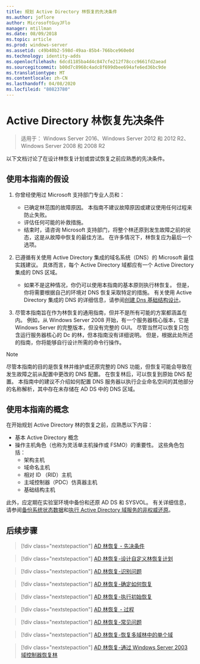 ```yaml
---
title: 规划 Active Directory 林恢复的先决条件
ms.author: joflore
author: MicrosoftGuyJFlo
manager: mtillman
ms.date: 08/09/2018
ms.topic: article
ms.prod: windows-server
ms.assetid: c49b40b2-598d-49aa-85b4-766bce960e0d
ms.technology: identity-adds
ms.openlocfilehash: 6dcd1185ba4d4c847cfe212f78ccc9661fd2aead
ms.sourcegitcommit: b00d7c8968c4adc8f699dbee694afe6ed36bc9de
ms.translationtype: MT
ms.contentlocale: zh-CN
ms.lasthandoff: 04/08/2020
ms.locfileid: "80823780"
---
```

# <a name="active-directory-forest-recovery-prerequisites"></a>Active Directory 林恢复先决条件

> 适用于： Windows Server 2016、Windows Server 2012 和 2012 R2、Windows Server 2008 和 2008 R2

以下文档讨论了在设计林恢复计划或尝试恢复之前应熟悉的先决条件。

## <a name="assumptions-for-using-this-guide"></a>使用本指南的假设

1. 你曾经使用过 Microsoft 支持部门专业人员和：
   - 已确定林范围的故障原因。 本指南不建议故障原因或建议使用任何过程来防止失败。
   - 评估任何可能的补救措施。  
   - 结束时，请咨询 Microsoft 支持部门，将整个林还原到发生故障之前的状态，这是从故障中恢复的最佳方法。 在许多情况下，林恢复应为最后一个选项。

1. 已遵循有关使用 Active Directory 集成的域名系统（DNS）的 Microsoft 最佳实践建议。 具体而言，每个 Active Directory 域都应有一个 Active Directory 集成的 DNS 区域。
   - 如果不是这种情况，你仍可以使用本指南的基本原则执行林恢复。 但是，你将需要根据自己的环境对 DNS 恢复采取特定的措施。 有关使用 Active Directory 集成的 DNS 的详细信息，请参阅[创建 Dns 基础结构设计](../../ad-ds/plan/Creating-a-DNS-Infrastructure-Design.md)。

1. 尽管本指南旨在作为林恢复的通用指南，但并不是所有可能的方案都涵盖在内。 例如，从 Windows Server 2008 开始，有一个服务器核心版本，它是 Windows Server 的完整版本，但没有完整的 GUI。 尽管当然可以恢复只包含运行服务器核心的 Dc 的林，但本指南没有详细说明。 但是，根据此处所述的指南，你将能够自行设计所需的命令行操作。  

> [!NOTE]
> 尽管本指南的目的是恢复林并维护或还原完整的 DNS 功能，但恢复可能会导致在发生故障之前从配置中更改的 DNS 配置。 在恢复林后，可以恢复到原始 DNS 配置。 本指南中的建议不介绍如何配置 DNS 服务器以执行企业命名空间的其他部分的名称解析，其中存在未存储在 AD DS 中的 DNS 区域。  

## <a name="concepts-for-using-this-guide"></a>使用本指南的概念

在开始规划 Active Directory 林的恢复之前，应熟悉以下内容：  
  
- 基本 Active Directory 概念  
- 操作主机角色（也称为灵活单主机操作或 FSMO）的重要性。 这些角色包括：  
  - 架构主机
  - 域命名主机
  - 相对 ID （RID）主机
  - 主域控制器（PDC）仿真器主机
  - 基础结构主机

此外，应定期在实验室环境中备份和还原 AD DS 和 SYSVOL。 有关详细信息，请参阅[备份系统状态数据](AD-Forest-Recovery-Procedures.md)和[执行 Active Directory 域服务的非权威还原](AD-Forest-Recovery-Procedures.md)。

## <a name="next-steps"></a>后续步骤

> [!div class="nextstepaction"]
> [AD 林恢复 - 先决条件](AD-Forest-Recovery-Prerequisties.md)

> [!div class="nextstepaction"]
> [AD 林恢复-设计自定义林恢复计划](AD-Forest-Recovery-Devising-a-Plan.md)

> [!div class="nextstepaction"]
> [AD 林恢复-识别问题](AD-Forest-Recovery-Identify-the-Problem.md)

> [!div class="nextstepaction"]
> [AD 林恢复-确定如何恢复](AD-Forest-Recovery-Determine-how-to-Recover.md)

> [!div class="nextstepaction"]
> [AD 林恢复-执行初始恢复](AD-Forest-Recovery-Perform-initial-recovery.md)

> [!div class="nextstepaction"]
> [AD 林恢复 - 过程](AD-Forest-Recovery-Procedures.md)

> [!div class="nextstepaction"]
> [AD 林恢复-常见问题](AD-Forest-Recovery-FAQ.md)

> [!div class="nextstepaction"]
> [AD 林恢复-恢复多域林中的单个域](AD-Forest-Recovery-Single-Domain-in-Multidomain-Recovery.md)

> [!div class="nextstepaction"]
> [AD 林恢复-通过 Windows Server 2003 域控制器恢复林](AD-Forest-Recovery-Windows-Server-2003.md)
